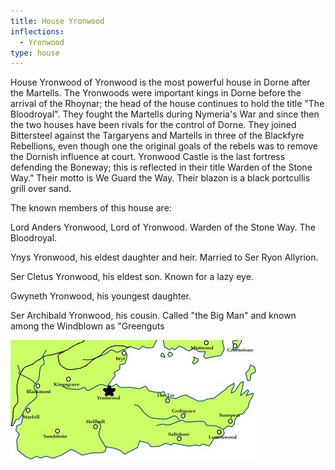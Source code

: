 ```yaml
---
title: House Yronwood
inflections:
  - Yronwood
type: house
---
```


House Yronwood of Yronwood is the most powerful house in Dorne after the Martells. The Yronwoods were important kings in Dorne before the arrival of the Rhoynar; the head of the house continues to hold the title "The Bloodroyal". They fought the Martells during Nymeria's War and since then the two houses have been rivals for the control of Dorne. They joined Bittersteel against the Targaryens and Martells in three of the Blackfyre Rebellions, even though one the original goals of the rebels was to remove the Dornish influence at court. Yronwood Castle is the last fortress defending the Boneway; this is reflected in their title Warden of the Stone Way." Their motto is We Guard the Way. Their blazon is a black portcullis grill over sand.

The known members of this house are:

Lord Anders Yronwood, Lord of Yronwood. Warden of the Stone Way. The Bloodroyal.

Ynys Yronwood, his eldest daughter and heir. Married to Ser Ryon Allyrion.

Ser Cletus Yronwood, his eldest son. Known for a lazy eye.

Gwyneth Yronwood, his youngest daughter.

Ser Archibald Yronwood, his cousin. Called "the Big Man" and known among the Windblown as "Greenguts

![Image](images/000082.jpg)


